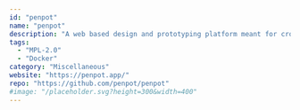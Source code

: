 ```yaml
---
id: "penpot"
name: "penpot"
description: "A web based design and prototyping platform meant for cross-domain teams."
tags:
  - "MPL-2.0"
  - "Docker"
category: "Miscellaneous"
website: "https://penpot.app/"
repo: "https://github.com/penpot/penpot"
#image: "/placeholder.svg?height=300&width=400"
---
```


